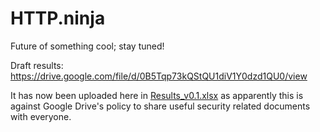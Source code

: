 # HTTP.ninja
Future of something cool; stay tuned!

Draft results: https://drive.google.com/file/d/0B5Tqp73kQStQU1diV1Y0dzd1QU0/view

It has now been uploaded here in [Results_v0.1.xlsx](Results_v0.1.xlsx) as apparently this is against Google Drive's policy to share useful security related documents with everyone.
